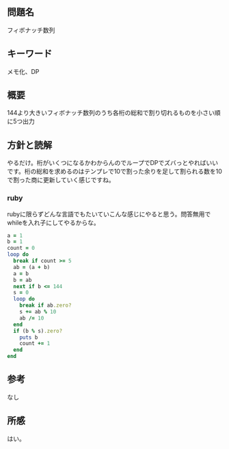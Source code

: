 ## 問題名
フィボナッチ数列
## キーワード
メモ化、DP
## 概要
144より大きいフィボナッチ数列のうち各桁の総和で割り切れるものを小さい順に5つ出力
## 方針と読解
やるだけ。桁がいくつになるかわからんのでループでDPでズバっとやればいいです。桁の総和を求めるのはテンプレで10で割った余りを足して割られる数を10で割った商に更新していく感じですね。

### ruby
rubyに限らずどんな言語でもたいていこんな感じにやると思う。問答無用でwhileを入れ子にしてやるからな。
```ruby
a = 1
b = 1
count = 0 
loop do
  break if count >= 5
  ab = (a + b)
  a = b
  b = ab
  next if b <= 144
  s = 0
  loop do
    break if ab.zero?
    s += ab % 10
    ab /= 10
  end
  if (b % s).zero?
    puts b
    count += 1 
  end
end
```
## 参考
なし
## 所感
はい。

